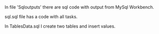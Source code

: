 In file 'Sqloutputs' there are sql code with output from MySql Workbench.

sql.sql file has a code with all tasks.

In TablesData.sql I create two tables and insert values.





